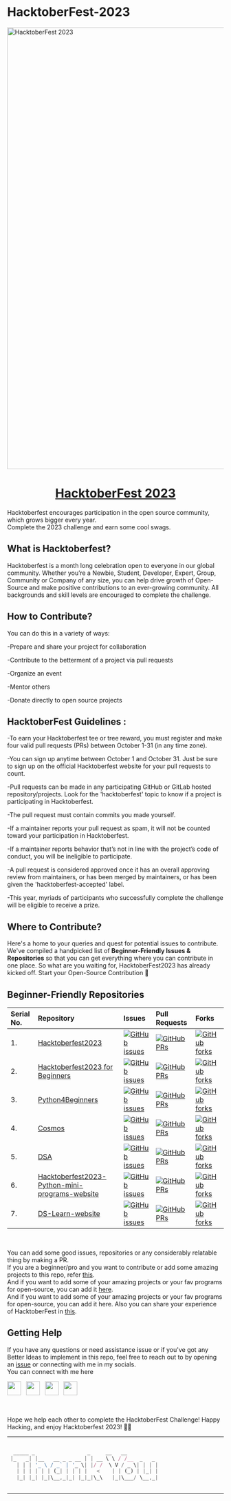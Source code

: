 # HacktoberFest-2023

<img src="https://hacktoberfest.com/_next/static/media/logo-hacktoberfest--horizontal.ebc5fdc8.svg" width="1024" title="HacktoberFest 2023">

<h1 align="center">
  <a href="https://hacktoberfest.com/">
       HacktoberFest 2023 </h1>
  </a>


Hacktoberfest encourages participation in the open source community, which grows bigger every year.
<br>
Complete the 2023 challenge and earn some cool swags.

## What is Hacktoberfest? 

Hacktoberfest is a month long celebration open to everyone in our global community. Whether you’re a Newbie, Student, Developer, Expert, Group, Community or Company of any size, you can help drive growth of Open-Source and make positive contributions to an ever-growing community. All backgrounds and skill levels are encouraged to complete the challenge.


## How to Contribute? 

You can do this in a variety of ways:

-Prepare and share your project for collaboration

-Contribute to the betterment of a project via pull requests

-Organize an event

-Mentor others

-Donate directly to open source projects


## HacktoberFest Guidelines :

-To earn your Hacktoberfest tee or tree reward, you must register and make four valid pull requests (PRs) between October 1-31 (in any time zone). 

-You can sign up anytime between October 1 and October 31. Just be sure to sign up on the official Hacktoberfest website for your pull requests to count.

-Pull requests can be made in any participating GitHub or GitLab hosted repository/projects. Look for the 'hacktoberfest' topic to know if a project is participating in Hacktoberfest.

-The pull request must contain commits you made yourself.

-If a maintainer reports your pull request as spam, it will not be counted toward your participation in Hacktoberfest.

-If a maintainer reports behavior that’s not in line with the project’s code of conduct, you will be ineligible to participate.

-A pull request is considered approved once it has an overall approving review from maintainers, or has been merged by maintainers, or has been given the 'hacktoberfest-accepted' label.

-This year, myriads of participants who successfully complete the challenge will be eligible to receive a prize.

## Where to Contribute?

Here's a home to your queries and quest for potential issues to contribute. We've compiled a handpicked list of **Beginner-Friendly Issues & Repositories** so that you can get everything where you can contribute in one place. So what are you waiting for, HacktoberFest2023 has already kicked off. Start your Open-Source Contribution 🚀 


## Beginner-Friendly Repositories

| Serial No. | Repository  | Issues  | Pull Requests  | Forks |
|:--|:--|:--|:--|:--|
| 1. | [Hacktoberfest2023](https://github.com/ossamamehmood/Hacktoberfest2023) | [![GitHub issues](https://img.shields.io/github/issues/ossamamehmood/Hacktoberfest2023?color=pink&logo=github&style=flat-square)](https://github.com/ossamamehmood/Hacktoberfest2023/issues) | [![GitHub PRs](https://img.shields.io/github/issues-pr/ossamamehmood/Hacktoberfest2023?style=social&logo=github)](https://github.com/ossamamehmood/Hacktoberfest2023/pulls) | [![GitHub forks](https://img.shields.io/github/forks/ossamamehmood/Hacktoberfest2023?color=purple&style=flat-square&logo=git)](https://github.com/ossamamehmood/Hacktoberfest2023/network/members) |
| 2. | [Hacktoberfest2023 for Beginners](https://github.com/Ananyasingh2002/Hacktoberfest2023) | [![GitHub issues](https://img.shields.io/github/issues/Ananyasingh2002/Hacktoberfest2023?color=pink&logo=github&style=flat-square)](https://github.com/Ananyasingh2002/Hacktoberfest2023/issues) | [![GitHub PRs](https://img.shields.io/github/issues-pr/Ananyasingh2002/Hacktoberfest2023?style=social&logo=github)](https://github.com/Ananyasingh2002/Hacktoberfest2023/pulls) | [![GitHub forks](https://img.shields.io/github/forks/Ananyasingh2002/Hacktoberfest2023?color=purple&style=flat-square&logo=git)](https://github.com/Ananyasingh2002/Hacktoberfest2023/network/members) |
| 3. | [Python4Beginners](https://github.com/wbhoomika/python4beginners-Hacktoberfest23) | [![GitHub issues](https://img.shields.io/github/issues/wbhoomika/python4beginners-Hacktoberfest23?color=pink&logo=github&style=flat-square)](https://github.com/wbhoomika/python4beginners-Hacktoberfest23/issues) | [![GitHub PRs](https://img.shields.io/github/issues-pr/wbhoomika/python4beginners-Hacktoberfest23?style=social&logo=github)](https://github.com/wbhoomika/python4beginners-Hacktoberfest23/pulls) | [![GitHub forks](https://img.shields.io/github/forks/wbhoomika/python4beginners-Hacktoberfest23?color=purple&style=flat-square&logo=git)](https://github.com/wbhoomika/python4beginners-Hacktoberfest23/network/members) |
| 4. | [Cosmos](https://github.com/OpenGenus/cosmos) | [![GitHub issues](https://img.shields.io/github/issues/OpenGenus/cosmos?color=pink&logo=github&style=flat-square)](https://github.com/OpenGenus/cosmos/issues) | [![GitHub PRs](https://img.shields.io/github/issues-pr/OpenGenus/cosmos?style=social&logo=github)](https://github.com/OpenGenus/cosmos/pulls) | [![GitHub forks](https://img.shields.io/github/forks/OpenGenus/cosmos?color=purple&style=flat-square&logo=git)](https://github.com/OpenGenus/cosmos/network/members) |
| 5. | [DSA](https://github.com/MdHRShohel/JS-OPP-DSA-Problems-Hacktoberfest2023)  | [![GitHub issues](https://img.shields.io/github/issues/MdHRShohel/JS-OPP-DSA-Problems-Hacktoberfest2023?color=pink&logo=github&style=flat-square)](https://github.com/MdHRShohel/JS-OPP-DSA-Problems-Hacktoberfest2023/issues) | [![GitHub PRs](https://img.shields.io/github/issues-pr/MdHRShohel/JS-OPP-DSA-Problems-Hacktoberfest2023?style=social&logo=github)](https://github.com/MdHRShohel/JS-OPP-DSA-Problems-Hacktoberfest2023/pulls)  | [![GitHub forks](https://img.shields.io/github/forks/MdHRShohel/JS-OPP-DSA-Problems-Hacktoberfest2023?color=purple&style=flat-square&logo=git)](https://github.com/MdHRShohel/JS-OPP-DSA-Problems-Hacktoberfest2023/network) | 
| 6. | [Hacktoberfest2023-Python-mini-programs-website](https://github.com/d-coder111/Hacktoberfest2023-Python-mini-programs-website)  | [![GitHub issues](https://img.shields.io/github/issues/d-coder111/Hacktoberfest2023-Python-mini-programs-website?color=pink&logo=github&style=flat-square)](https://github.com/d-coder111/Hacktoberfest2023-Python-mini-programs-website/issues) | [![GitHub PRs](https://img.shields.io/github/issues-pr/d-coder111/Hacktoberfest2023-Python-mini-programs-website?style=social&logo=github)](https://github.com/d-coder111/Hacktoberfest2023-Python-mini-programs-website/pulls)  | [![GitHub forks](https://img.shields.io/github/forks/d-coder111/Hacktoberfest2023-Python-mini-programs-website?color=purple&style=flat-square&logo=git)](https://github.com/d-coder111/Hacktoberfest2023-Python-mini-programs-website/network/members) | 
| 7. | [DS-Learn-website](https://github.com/d-coder111/DS-Learn-website)  | [![GitHub issues](https://img.shields.io/github/issues/d-coder111/DS-Learn-website?color=pink&logo=github&style=flat-square)](https://github.com/d-coder111/DS-Learn-website/issues) | [![GitHub PRs](https://img.shields.io/github/issues-pr/d-coder111/DS-Learn-website?style=social&logo=github)](https://github.com/d-coder111/DS-Learn-website/pulls)  | [![GitHub forks](https://img.shields.io/github/forks/d-coder111/DS-Learn-website?color=purple&style=flat-square&logo=git)](https://github.com/d-coder111/DS-Learn-website/network/members) | 

<br>

You can add some good issues, repositories or any considerably relatable thing by making a PR.
<br>
If you are a beginner/pro and you want to contribute or add some amazing projects to this repo, refer [this](https://github.com/Harsh-jot/HacktoberFest-2023/blob/main/CONTRIBUTING.md).
<br>
And if you want to add some of your amazing projects or your fav programs for open-source, you can add it [here](https://github.com/Harsh-jot/HacktoberFest-2023/tree/main/Programs).
<br>
And if you want to add some of your amazing projects or your fav programs for open-source, you can add it here.
Also you can share your experience of HacktoberFest in [this](https://github.com/Harsh-jot/HacktoberFest-2023/tree/main/Experiences).


## Getting Help 

If you have any questions or need assistance issue or if you've got any Better Ideas to implement in this repo, feel free to reach out to by opening an [issue](https://github.com/Harsh-jot/HacktoberFest-2023/issues) or connecting with me in my socials.
<br>
You can connect with me here

<a href="http://github.com/Harsh-jot" target="_blank"><img height="32" width="32" src="https://cdn.jsdelivr.net/npm/simple-icons@latest/icons/github.svg" /></a> &nbsp;&nbsp;<a href="https://instagram.com/_.harshjot._" target="_blank"><img height="32" width="32" src="https://cdn.jsdelivr.net/npm/simple-icons@latest/icons/instagram.svg" /></a> &nbsp;&nbsp;<a href="https://www.linkedin.com/in/harshjot-singh" target="_blank"><img height="32" width="32" src="https://cdn.jsdelivr.net/npm/simple-icons@latest/icons/linkedin.svg" /></a> &nbsp;&nbsp;<a href="https://twitter.com/harshjot1469" target="_blank"><img height="32" width="32" src="https://cdn.jsdelivr.net/npm/simple-icons@latest/icons/twitter.svg" /></a>

<br>

Hope we help each other to complete the HacktoberFest Challenge!
Happy Hacking, and enjoy Hacktoberfest 2023! 🎉🚀

******

```javascript

  _____ _                 _     __   __          
 |_   _| |__   __ _ _ __ | | __ \ \ / /__  _   _ 
   | | | '_ \ / _` | '_ \| |/ /  \ V / _ \| | | |
   | | | | | | (_| | | | |   <    | | (_) | |_| |
   |_| |_| |_|\__,_|_| |_|_|\_\   |_|\___/ \__,_|
                                                 

```

-----------
